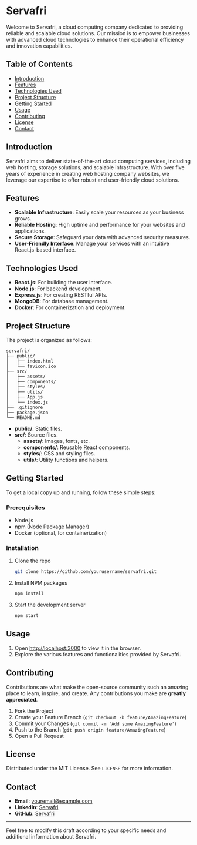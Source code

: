 # Servafri

Welcome to Servafri, a cloud computing company dedicated to providing reliable and scalable cloud solutions. Our mission is to empower businesses with advanced cloud technologies to enhance their operational efficiency and innovation capabilities.

## Table of Contents

- [Introduction](#introduction)
- [Features](#features)
- [Technologies Used](#technologies-used)
- [Project Structure](#project-structure)
- [Getting Started](#getting-started)
- [Usage](#usage)
- [Contributing](#contributing)
- [License](#license)
- [Contact](#contact)

## Introduction

Servafri aims to deliver state-of-the-art cloud computing services, including web hosting, storage solutions, and scalable infrastructure. With over five years of experience in creating web hosting company websites, we leverage our expertise to offer robust and user-friendly cloud solutions.

## Features

- **Scalable Infrastructure**: Easily scale your resources as your business grows.
- **Reliable Hosting**: High uptime and performance for your websites and applications.
- **Secure Storage**: Safeguard your data with advanced security measures.
- **User-Friendly Interface**: Manage your services with an intuitive React.js-based interface.

## Technologies Used

- **React.js**: For building the user interface.
- **Node.js**: For backend development.
- **Express.js**: For creating RESTful APIs.
- **MongoDB**: For database management.
- **Docker**: For containerization and deployment.

## Project Structure

The project is organized as follows:

```
servafri/
├── public/
│   ├── index.html
│   └── favicon.ico
├── src/
│   ├── assets/
│   ├── components/
│   ├── styles/
│   ├── utils/
│   ├── App.js
│   └── index.js
├── .gitignore
├── package.json
└── README.md
```

- **public/**: Static files.
- **src/**: Source files.
  - **assets/**: Images, fonts, etc.
  - **components/**: Reusable React components.
  - **styles/**: CSS and styling files.
  - **utils/**: Utility functions and helpers.

## Getting Started

To get a local copy up and running, follow these simple steps:

### Prerequisites

- Node.js
- npm (Node Package Manager)
- Docker (optional, for containerization)

### Installation

1. Clone the repo
   ```sh
   git clone https://github.com/yourusername/servafri.git
   ```
2. Install NPM packages
   ```sh
   npm install
   ```
3. Start the development server
   ```sh
   npm start
   ```

## Usage

1. Open [http://localhost:3000](http://localhost:3000) to view it in the browser.
2. Explore the various features and functionalities provided by Servafri.

## Contributing

Contributions are what make the open-source community such an amazing place to learn, inspire, and create. Any contributions you make are **greatly appreciated**.

1. Fork the Project
2. Create your Feature Branch (`git checkout -b feature/AmazingFeature`)
3. Commit your Changes (`git commit -m 'Add some AmazingFeature'`)
4. Push to the Branch (`git push origin feature/AmazingFeature`)
5. Open a Pull Request

## License

Distributed under the MIT License. See `LICENSE` for more information.

## Contact

- **Email**: youremail@example.com
- **LinkedIn**: [Servafri](https://www.linkedin.com/in/servafri)
- **GitHub**: [Servafri](https://github.com/servafri-technologies)

---

Feel free to modify this draft according to your specific needs and additional information about Servafri.
